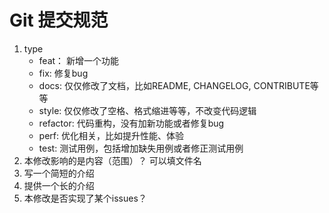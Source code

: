 # Git 提交规范
1. type
   - feat： 新增一个功能
   - fix: 修复bug
   - docs: 仅仅修改了文档，比如README, CHANGELOG, CONTRIBUTE等等
   - style: 仅仅修改了空格、格式缩进等等，不改变代码逻辑
   - refactor: 代码重构，没有加新功能或者修复bug
   - perf: 优化相关，比如提升性能、体验
   - test: 测试用例，包括增加缺失用例或者修正测试用例
2. 本修改影响的是内容（范围）？ 可以填文件名
3. 写一个简短的介绍
4. 提供一个长的介绍
5. 本修改是否实现了某个issues？